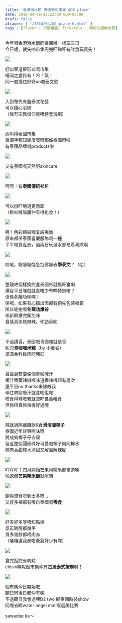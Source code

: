 ```yaml
---
title: '香港潑水節 泰國新年市集 @D2 place'
date: 2018-04-06T22:22:00.000+08:00
draft: false
aliases: [ "/2018/04/d2-place_6.html" ]
tags : [flavor - 行膳積腹, lifestyle - 嗨啲的極樂世界]
---
```


今年嘅香港潑水節同泰國嘅一樣玩三日  
今日呢，就先响市集兜兜吓睇吓有咩食玩買先！  

[![](https://c1.staticflickr.com/1/786/26403566017_b035b70f27_z.jpg)](https://c1.staticflickr.com/1/786/26403566017_b035b70f27_z.jpg)

好似翟道翟形式嘅市集  
唔同之處係有！冷！氣！  
同一直播住好好un嘅泰文歌  

[![](https://c1.staticflickr.com/1/865/26403568147_1954861d38_z.jpg)](https://c1.staticflickr.com/1/865/26403568147_1954861d38_z.jpg)

入到嚟先有盤泰式花藝  
可以隨心浴佛  
（我冇宗教信仰就唔特登玩喇）  

[![](https://c1.staticflickr.com/1/874/26403564347_8e9a55be62_z.jpg)](https://c1.staticflickr.com/1/874/26403564347_8e9a55be62_z.jpg)

而叫得泰國市集  
齋讀字都知呢度嘅嘢都係泰國嘢啦  
有泰國品牌嘅products啦  

[![](https://c1.staticflickr.com/1/808/26403570047_fcb62ccbf9_z.jpg)](https://c1.staticflickr.com/1/808/26403570047_fcb62ccbf9_z.jpg)

又有泰國嘅天然嘢skincare  

[![](https://c1.staticflickr.com/1/886/26403562427_2390903f9c_z.jpg)](https://c1.staticflickr.com/1/886/26403562427_2390903f9c_z.jpg)

呵呵！有**泰國傳統衫**租  

[![](https://c1.staticflickr.com/1/817/26403572887_b22cf27a07_z.jpg)](https://c1.staticflickr.com/1/817/26403572887_b22cf27a07_z.jpg)

可以扮吓地道更應節  
（租衫嘅隔離仲有得化妝！）  

[![](https://c1.staticflickr.com/1/808/40378781935_5167a758c1_z.jpg)](https://c1.staticflickr.com/1/808/40378781935_5167a758c1_z.jpg)

喔！色彩繽紛嘅夏威夷恤  
原來都係泰國喜慶服飾嘅一種  
平平哋買返去，過兩日玩潑水都易着易除啊  

[![](https://c1.staticflickr.com/1/803/41231817942_2284de6540_z.jpg)](https://c1.staticflickr.com/1/803/41231817942_2284de6540_z.jpg)

哎吔，駛唔駛臨急抱佛腳去**學泰文**？（哈）  

[![](https://c1.staticflickr.com/1/890/41275544421_e4cf5f85eb_z.jpg)](https://c1.staticflickr.com/1/890/41275544421_e4cf5f85eb_z.jpg)

整靚咗個樣換完套泰國衫就搵吓食喇  
爆谷平日睇戲就食唔少有咩特別啫？  
佢係冬蔭功味㗎！  
係嘅，如果有心搵出面都有預先包裝嘅賣  
所以呢樹嘅**冬蔭功爆谷**  
係新鮮爆完即加味  
食落真係熱辣辣，仲勁香呢  

[![](https://c1.staticflickr.com/1/816/27402638598_0bebceb00e_z.jpg)](https://c1.staticflickr.com/1/816/27402638598_0bebceb00e_z.jpg)

不過講香，泰國嘅青咖哩就堅香  
呢兜**青咖哩米線**（by 小曼谷）  
滿滿香料雞肉同豬紅  

[![](https://c1.staticflickr.com/1/886/41275548981_b61f980931_z.jpg)](https://c1.staticflickr.com/1/886/41275548981_b61f980931_z.jpg)

最最最緊要係個青咖哩汁  
椰汁香葉辣椒嘅味道香辣得超有層次  
連平日no thanks米線嘅我  
伴住啲咖喱汁就食哂佢哋  
唔食得辣嘅我就流吓鼻鼻咁食  
但係佢真係辣得好過癮  

[![](https://c1.staticflickr.com/1/793/41275545431_9c92cde7f4_z.jpg)](https://c1.staticflickr.com/1/793/41275545431_9c92cde7f4_z.jpg)

辣就過隔離攤飲&食**滑溜溜椰子**  
泰國近年好興呢味嘢  
將成夠椰子仔去殼  
留返整個圓碌碌好可愛嘅椰子肉同椰水  
椰肉香甜椰水清甜又解渴解辣呢  

[![](https://c1.staticflickr.com/1/892/41231814462_3621f5baa0_z.jpg)](https://c1.staticflickr.com/1/892/41231814462_3621f5baa0_z.jpg)

吖吖吖！四月開始芒果同糯米都當造㗎  
啪返個**芒果糯米飯**就啱晒  

[![](https://c1.staticflickr.com/1/792/40378783495_1b21f85559_z.jpg)](https://c1.staticflickr.com/1/792/40378783495_1b21f85559_z.jpg)

飽得滯食唔到太多嘢...  
又好多檔都有嚟自泰國嘅**零食**  

[![](https://c1.staticflickr.com/1/881/27402639438_9ac29a7121_z.jpg)](https://c1.staticflickr.com/1/881/27402639438_9ac29a7121_z.jpg)

好多好多呀唔知點揀  
反正啲嘢都幾平  
買多幾款都唔肉赤  
（嘻嘻連我都咁豪氣好少有㗎）  

[![](https://c1.staticflickr.com/1/808/40379254775_e3ddddde14_z.jpg)](https://c1.staticflickr.com/1/808/40379254775_e3ddddde14_z.jpg)

食完逛完有啲攰  
chisin㗎呢個市集仲有**古法泰式按摩**呀！  

[![](https://c1.staticflickr.com/1/803/41275547861_4c52023190_z.jpg)](https://c1.staticflickr.com/1/803/41275547861_4c52023190_z.jpg)

個市集今日開始嘅  
聽日同後日都仲有㗎  
不過聽日我會過埋D2 two 睇泰國時裝show  
同埋去睇water angel mini嘅選美比賽  
  
  
sawadee ka～